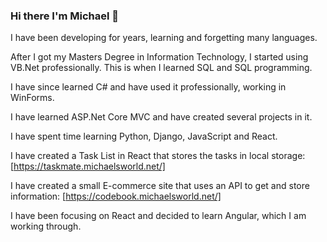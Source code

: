 ### Hi there I'm Michael 👋

I have been developing for years, learning and forgetting many languages. 

After I got my Masters Degree in Information Technology, I started using VB.Net professionally. This is when I learned SQL and SQL programming.

I have since learned C# and have used it professionally, working in WinForms.

I have learned ASP.Net Core MVC and have created several projects in it.

I have spent time learning Python, Django, JavaScript and React. 

I have created a Task List in React that stores the tasks in local storage: [https://taskmate.michaelsworld.net/]

I have created a small E-commerce site that uses an API to get and store information: [https://codebook.michaelsworld.net/]

I have been focusing on React and decided to learn Angular, which I am working through.
<!--
**MichaelTRutherford/MichaelTRutherford** is a ✨ _special_ ✨ repository because its `README.md` (this file) appears on your GitHub profile.

Here are some ideas to get you started:

- 🔭 I’m currently working on ...
- 🌱 I’m currently learning ...
- 👯 I’m looking to collaborate on ...
- 🤔 I’m looking for help with ...
- 💬 Ask me about ...
- 📫 How to reach me: ...
- 😄 Pronouns: ...
- ⚡ Fun fact: ...
-->
